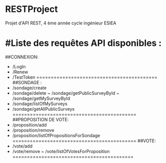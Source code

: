 # RESTProject
Projet d'API REST, 4 ème année  cycle ingénieur ESIEA

#Liste des requêtes API disponibles : 
==========================================
##CONNEXION:
 - /LogIn <user> <pass>
 - /Renew <token>
 - /TestToken <token>
==========================================
##SONDAGE :
 - /sondage/create <nom> <description> <token> <prive>
 - /sondage/delete <id> <token>
 ~ /sondage/getPublicSurveyById <id>
 ~ /sondage/getMySurveyById <id> <token>
 - /sondage/listOfMySurveys <token>
 - /sondage/getAllPublicSurveys
===========================================
##PROPOSITION DE VOTE:
 - /proposition/add <associatedSurvey> <lieu> <date> <token>
 - /proposition/remove <id> <token>
 - /proposition/listOfPropositionsForSondage <associatedSurvey>
===========================================
##VOTE:
 - /vote/add <associatedProposition> <token>
 - /vote/remove <id> <token>
 ~ /vote/listOfVotesForProposition <associatedProposition>
==========================================

